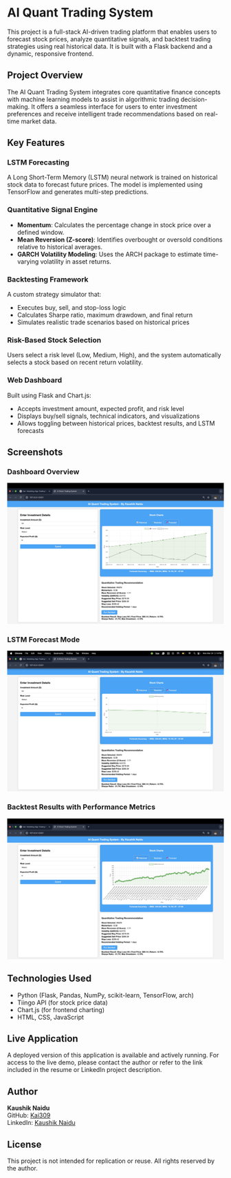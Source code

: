 # AI Quant Trading System

This project is a full-stack AI-driven trading platform that enables users to forecast stock prices, analyze quantitative signals, and backtest trading strategies using real historical data. It is built with a Flask backend and a dynamic, responsive frontend.

## Project Overview

The AI Quant Trading System integrates core quantitative finance concepts with machine learning models to assist in algorithmic trading decision-making. It offers a seamless interface for users to enter investment preferences and receive intelligent trade recommendations based on real-time market data.

## Key Features

### LSTM Forecasting
A Long Short-Term Memory (LSTM) neural network is trained on historical stock data to forecast future prices. The model is implemented using TensorFlow and generates multi-step predictions.

### Quantitative Signal Engine
- **Momentum**: Calculates the percentage change in stock price over a defined window.
- **Mean Reversion (Z-score)**: Identifies overbought or oversold conditions relative to historical averages.
- **GARCH Volatility Modeling**: Uses the ARCH package to estimate time-varying volatility in asset returns.

### Backtesting Framework
A custom strategy simulator that:
- Executes buy, sell, and stop-loss logic
- Calculates Sharpe ratio, maximum drawdown, and final return
- Simulates realistic trade scenarios based on historical prices

### Risk-Based Stock Selection
Users select a risk level (Low, Medium, High), and the system automatically selects a stock based on recent return volatility.

### Web Dashboard
Built using Flask and Chart.js:
- Accepts investment amount, expected profit, and risk level
- Displays buy/sell signals, technical indicators, and visualizations
- Allows toggling between historical prices, backtest results, and LSTM forecasts

## Screenshots

### Dashboard Overview
![Dashboard](https://github.com/Kai309/AI-Quant-Trading-System/blob/main/ss1.jpg)

### LSTM Forecast Mode
![Forecast](https://github.com/Kai309/AI-Quant-Trading-System/blob/main/ss2.jpg)

### Backtest Results with Performance Metrics
![Backtest](https://github.com/Kai309/AI-Quant-Trading-System/blob/main/ss3.jpg)

## Technologies Used

- Python (Flask, Pandas, NumPy, scikit-learn, TensorFlow, arch)
- Tiingo API (for stock price data)
- Chart.js (for frontend charting)
- HTML, CSS, JavaScript

## Live Application

A deployed version of this application is available and actively running. For access to the live demo, please contact the author or refer to the link included in the resume or LinkedIn project description.

## Author

**Kaushik Naidu**  
GitHub: [Kai309](https://github.com/Kai309)  
LinkedIn: [Kaushik Naidu](https://www.linkedin.com/in/kaushik-naidu/)

## License

This project is not intended for replication or reuse. All rights reserved by the author.
